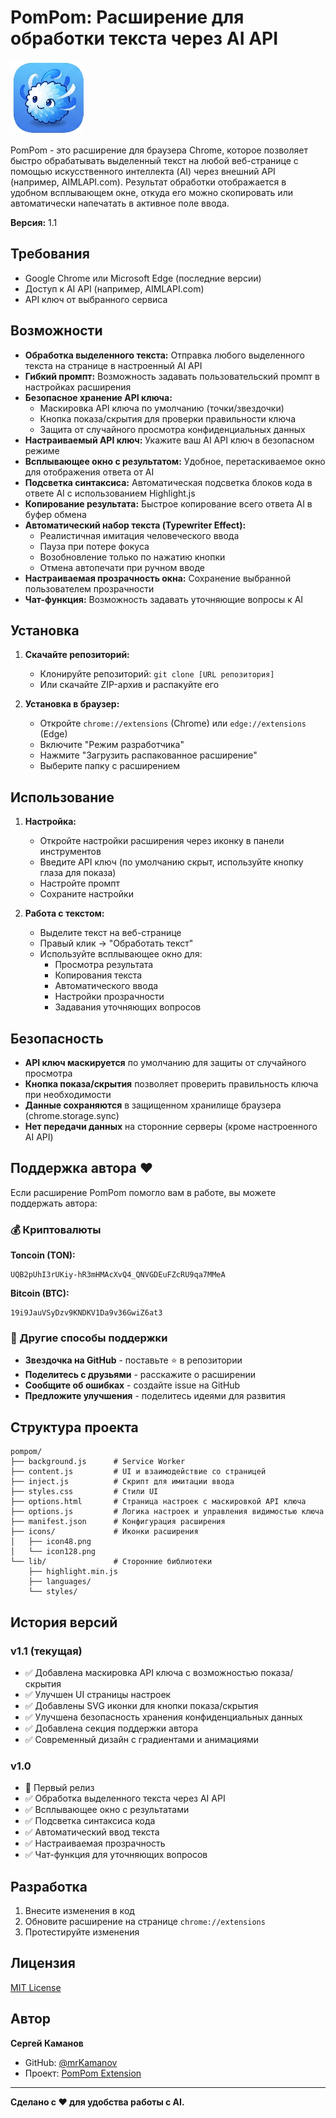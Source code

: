 # PomPom: Расширение для обработки текста через AI API

![Логотип PomPom](icons/icon128.png)

PomPom - это расширение для браузера Chrome, которое позволяет быстро обрабатывать выделенный текст на любой веб-странице с помощью искусственного интеллекта (AI) через внешний API (например, AIMLAPI.com). Результат обработки отображается в удобном всплывающем окне, откуда его можно скопировать или автоматически напечатать в активное поле ввода.

**Версия:** 1.1

## Требования

* Google Chrome или Microsoft Edge (последние версии)
* Доступ к AI API (например, AIMLAPI.com)
* API ключ от выбранного сервиса

## Возможности

* **Обработка выделенного текста:** Отправка любого выделенного текста на странице в настроенный AI API
* **Гибкий промпт:** Возможность задавать пользовательский промпт в настройках расширения
* **Безопасное хранение API ключа:** 
  * Маскировка API ключа по умолчанию (точки/звездочки)
  * Кнопка показа/скрытия для проверки правильности ключа
  * Защита от случайного просмотра конфиденциальных данных
* **Настраиваемый API ключ:** Укажите ваш AI API ключ в безопасном режиме
* **Всплывающее окно с результатом:** Удобное, перетаскиваемое окно для отображения ответа от AI
* **Подсветка синтаксиса:** Автоматическая подсветка блоков кода в ответе AI с использованием Highlight.js
* **Копирование результата:** Быстрое копирование всего ответа AI в буфер обмена
* **Автоматический набор текста (Typewriter Effect):** 
  * Реалистичная имитация человеческого ввода
  * Пауза при потере фокуса
  * Возобновление только по нажатию кнопки
  * Отмена автопечати при ручном вводе
* **Настраиваемая прозрачность окна:** Сохранение выбранной пользователем прозрачности
* **Чат-функция:** Возможность задавать уточняющие вопросы к AI

## Установка

1. **Скачайте репозиторий:**
   * Клонируйте репозиторий: `git clone [URL репозитория]`
   * Или скачайте ZIP-архив и распакуйте его

2. **Установка в браузер:**
   * Откройте `chrome://extensions` (Chrome) или `edge://extensions` (Edge)
   * Включите "Режим разработчика"
   * Нажмите "Загрузить распакованное расширение"
   * Выберите папку с расширением

## Использование

1. **Настройка:**
   * Откройте настройки расширения через иконку в панели инструментов
   * Введите API ключ (по умолчанию скрыт, используйте кнопку глаза для показа)
   * Настройте промпт
   * Сохраните настройки

2. **Работа с текстом:**
   * Выделите текст на веб-странице
   * Правый клик → "Обработать текст"
   * Используйте всплывающее окно для:
     * Просмотра результата
     * Копирования текста
     * Автоматического ввода
     * Настройки прозрачности
     * Задавания уточняющих вопросов

## Безопасность

* **API ключ маскируется** по умолчанию для защиты от случайного просмотра
* **Кнопка показа/скрытия** позволяет проверить правильность ключа при необходимости
* **Данные сохраняются** в защищенном хранилище браузера (chrome.storage.sync)
* **Нет передачи данных** на сторонние серверы (кроме настроенного AI API)

## Поддержка автора ❤️

Если расширение PomPom помогло вам в работе, вы можете поддержать автора:

### 💰 Криптовалюты

**Toncoin (TON):**
```
UQB2pUhI3rUKiy-hR3mHMAcXvQ4_QNVGDEuFZcRU9qa7MMeA
```

**Bitcoin (BTC):**
```
19i9JauVSyDzv9KNDKV1Da9v36GwiZ6at3
```

### 🌟 Другие способы поддержки

* **Звездочка на GitHub** - поставьте ⭐ в репозитории
* **Поделитесь с друзьями** - расскажите о расширении
* **Сообщите об ошибках** - создайте issue на GitHub
* **Предложите улучшения** - поделитесь идеями для развития

## Структура проекта

```
pompom/
├── background.js      # Service Worker
├── content.js         # UI и взаимодействие со страницей
├── inject.js          # Скрипт для имитации ввода
├── styles.css         # Стили UI
├── options.html       # Страница настроек с маскировкой API ключа
├── options.js         # Логика настроек и управления видимостью ключа
├── manifest.json      # Конфигурация расширения
├── icons/             # Иконки расширения
│   ├── icon48.png
│   └── icon128.png
└── lib/               # Сторонние библиотеки
    ├── highlight.min.js
    ├── languages/
    └── styles/
```

## История версий

### v1.1 (текущая)
* ✅ Добавлена маскировка API ключа с возможностью показа/скрытия
* ✅ Улучшен UI страницы настроек
* ✅ Добавлены SVG иконки для кнопки показа/скрытия
* ✅ Улучшена безопасность хранения конфиденциальных данных
* ✅ Добавлена секция поддержки автора
* ✅ Современный дизайн с градиентами и анимациями

### v1.0
* 🎉 Первый релиз
* ✅ Обработка выделенного текста через AI API
* ✅ Всплывающее окно с результатами
* ✅ Подсветка синтаксиса кода
* ✅ Автоматический ввод текста
* ✅ Настраиваемая прозрачность
* ✅ Чат-функция для уточняющих вопросов

## Разработка

1. Внесите изменения в код
2. Обновите расширение на странице `chrome://extensions`
3. Протестируйте изменения

## Лицензия

[MIT License](LICENSE)

## Автор

**Сергей Каманов**

- GitHub: [@mrKamanov](https://github.com/mrKamanov)
- Проект: [PomPom Extension](https://github.com/mrKamanov/pompom)

---
**Сделано с ❤️ для удобства работы с AI.**